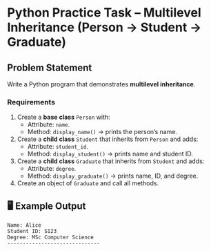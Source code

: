 # Python Practice Task – Multilevel Inheritance (Person → Student → Graduate)

## Problem Statement
Write a Python program that demonstrates **multilevel inheritance**.

### Requirements
1. Create a **base class** `Person` with:
   * Attribute: `name`.
   * Method: `display_name()` → prints the person’s name.
2. Create a **child class** `Student` that inherits from `Person` and adds:
   * Attribute: `student_id`.
   * Method: `display_student()` → prints name and student ID.
3. Create a **child class** `Graduate` that inherits from `Student` and adds:
   * Attribute: `degree`.
   * Method: `display_graduate()` → prints name, ID, and degree.
4. Create an object of `Graduate` and call all methods.

## 🖥 Example Output

```
Name: Alice
Student ID: S123
Degree: MSc Computer Science
------------------------------
```
